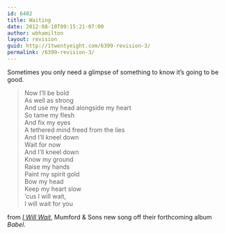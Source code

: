 ```yaml
---
id: 6402
title: Waiting
date: 2012-08-10T09:15:21-07:00
author: wbhamilton
layout: revision
guid: http://1twentyeight.com/6399-revision-3/
permalink: /6399-revision-3/
---
```

Sometimes you only need a glimpse of something to know it&#8217;s going to be good.

> Now I&#8217;ll be bold  
> As well as strong  
> And use my head alongside my heart  
> So tame my flesh  
> And fix my eyes  
> A tethered mind freed from the lies  
> And I&#8217;ll kneel down  
> Wait for now  
> And I&#8217;ll kneel down  
> Know my ground  
> Raise my hands  
> Paint my spirit gold  
> Bow my head  
> Keep my heart slow  
> &#8216;cus I will wait,  
> I will wait for you

from [_I Will Wait_](http://www.amazon.com/gp/product/B008UU8ED2/ref=as_li_ss_tl?ie=UTF8&camp=1789&creative=390957&creativeASIN=B008UU8ED2&linkCode=as2&tag=1twentyeight-20), Mumford & Sons new song off their forthcoming album _Babel_.
